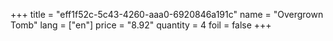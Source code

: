 +++
title = "eff1f52c-5c43-4260-aaa0-6920846a191c"
name = "Overgrown Tomb"
lang = ["en"]
price = "8.92"
quantity = 4
foil = false
+++
